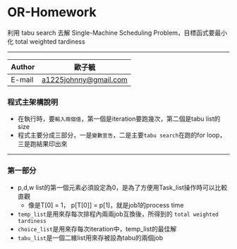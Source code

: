 # OR-Homework
利用 tabu search 去解 Single-Machine Scheduling Problem，目標函式要最小化 total weighted tardiness
	
*****
|Author|歐子毓|
|---|---
|E-mail|a1225johnny@gmail.com

### 程式主架構說明
- 在執行時，要``輸入兩個值``，第一個是iteration要跑幾次，第二個是tabu list的size
- 程式主要分成三部分，一是``變數宣告``，二是主要``tabu search``在跑的for loop，三是跑結果印出來

*****
### 第一部分
* p,d,w list的第一個元素必須設定為0，是為了方便用Task_list操作時可以比較直觀
  * 像是T[0] = 1， p[T[0]] = p[1]，就是job1的process time
* ``temp_list``是用來存每次排程內兩兩job互換後，所得到的 ``total weighted tardiness``
* ``choice_list``是用來存每次iteration中，temp_list的最佳解
* ``tabu_list``是一個二維list用來存被設為tabu的兩個job
